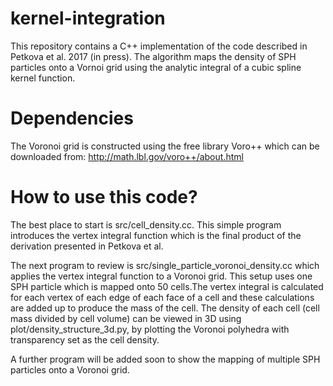 # kernel-integration
This repository contains a C++ implementation of the code described in Petkova et al. 2017 (in press).
The algorithm maps the density of SPH particles onto a Vornoi grid using the analytic integral of a cubic spline kernel function.
# Dependencies
The Voronoi grid is constructed using the free library Voro++ which can be downloaded from: http://math.lbl.gov/voro++/about.html
# How to use this code?
The best place to start is src/cell_density.cc. This simple program introduces the vertex integral function which is the final product of the derivation presented in Petkova et al.

The next program to review is src/single_particle_voronoi_density.cc which applies the vertex integral function to a Voronoi grid. This setup uses one SPH particle which is mapped onto 50 cells.The vertex integral is calculated for each vertex of each edge of each face of a cell and these calculations are added up to produce the mass of the cell. The density of each cell (cell mass divided by cell volume) can be viewed in 3D using plot/density_structure_3d.py, by plotting the Voronoi polyhedra with transparency set as the cell density.

A further program will be added soon to show the mapping of multiple SPH particles onto a Voronoi grid.
